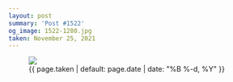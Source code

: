 ```yaml
---
layout: post
summary: 'Post #1522'
og_image: 1522-1280.jpg
taken: November 25, 2021
---
```


<figure class="post">
<img sizes="(min-width: 700px) 50vw, calc(100vw - 2rem)" src="{{ site.assets_url }}/1522-640.jpg" srcset="{{ site.assets_url }}/1522-320.jpg 320w, {{ site.assets_url }}/1522-640.jpg 640w, {{ site.assets_url }}/1522-960.jpg 960w, {{ site.assets_url }}/1522-1280.jpg 1280w"/>
<figcaption>
<time>{{ page.taken | default: page.date | date: "%B %-d, %Y" }}</time>
</figcaption>
</figure>
